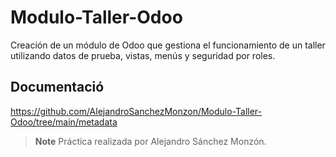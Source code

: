 # Modulo-Taller-Odoo
Creación de un módulo de Odoo que gestiona el funcionamiento de un taller utilizando datos de prueba, vistas, menús y seguridad por roles.

## Documentació
https://github.com/AlejandroSanchezMonzon/Modulo-Taller-Odoo/tree/main/metadata

> **Note** Práctica realizada por Alejandro Sánchez Monzón.